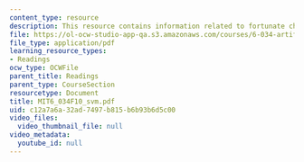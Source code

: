 ```yaml
---
content_type: resource
description: This resource contains information related to fortunate choices.
file: https://ol-ocw-studio-app-qa.s3.amazonaws.com/courses/6-034-artificial-intelligence-fall-2010/c12a7a6a32ad7497b815b6b93b6d5c00_MIT6_034F10_svm.pdf
file_type: application/pdf
learning_resource_types:
- Readings
ocw_type: OCWFile
parent_title: Readings
parent_type: CourseSection
resourcetype: Document
title: MIT6_034F10_svm.pdf
uid: c12a7a6a-32ad-7497-b815-b6b93b6d5c00
video_files:
  video_thumbnail_file: null
video_metadata:
  youtube_id: null
---
```

